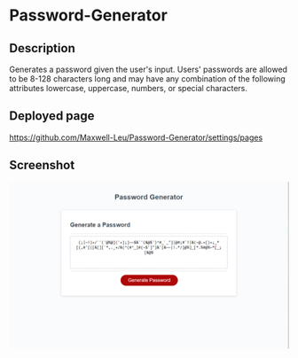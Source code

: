 # Password-Generator

## Description
Generates a password given the user's input. Users' passwords are allowed to be 8-128 characters long and may have any combination of the following attributes lowercase, uppercase, numbers, or special characters.

## Deployed page
https://github.com/Maxwell-Leu/Password-Generator/settings/pages

## Screenshot
![Alt text](image/PasswordGen.png)